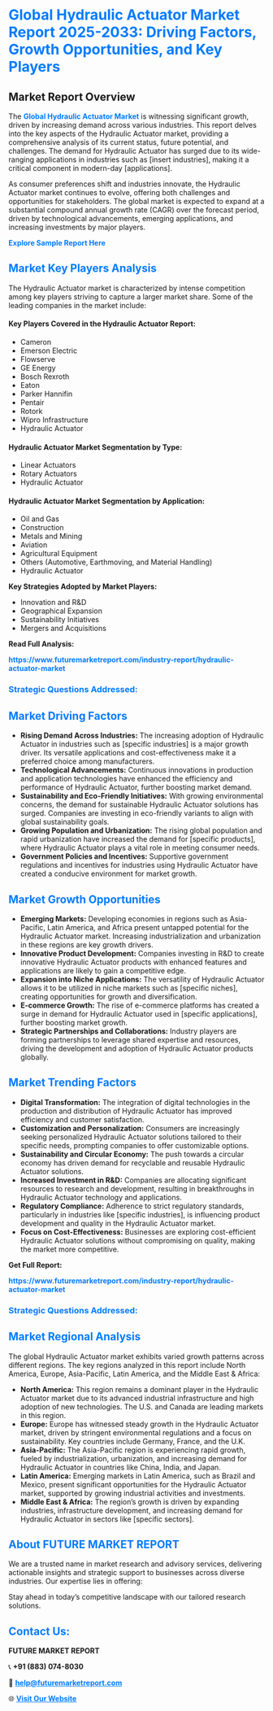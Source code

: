 <h1 style="color: #007BFF;">Global Hydraulic Actuator Market Report 2025-2033: Driving Factors, Growth Opportunities, and Key Players</h1>

<section id="overview">
<h2>Market Report Overview</h2>
<p>The <a href="https://www.futuremarketreport.com/industry-report/hydraulic-actuator-market" style="color: #007BFF; text-decoration: none;"><strong>Global Hydraulic Actuator Market</strong></a> is witnessing significant growth, driven by increasing demand across various industries. This report delves into the key aspects of the Hydraulic Actuator market, providing a comprehensive analysis of its current status, future potential, and challenges. The demand for Hydraulic Actuator has surged due to its wide-ranging applications in industries such as [insert industries], making it a critical component in modern-day [applications].</p>
<p>As consumer preferences shift and industries innovate, the Hydraulic Actuator market continues to evolve, offering both challenges and opportunities for stakeholders. The global market is expected to expand at a substantial compound annual growth rate (CAGR) over the forecast period, driven by technological advancements, emerging applications, and increasing investments by major players.</p>
</section>

<section id="overview">
<p><a href="https://www.futuremarketreport.com/request-sample/reportId=99677" style="color: #007BFF; text-decoration: none;"><strong>Explore Sample Report Here</strong></a></p>
</section>

<section id="key-players">
<h2 style="color: #007BFF;">Market Key Players Analysis</h2>
<p>The Hydraulic Actuator market is characterized by intense competition among key players striving to capture a larger market share. Some of the leading companies in the market include:</p>
<h4>Key Players Covered in the Hydraulic Actuator Report:</h4>
<ul><li>Cameron</li><li>Emerson Electric</li><li>Flowserve</li><li>GE Energy</li><li>Bosch Rexroth</li><li>Eaton</li><li>Parker Hannifin</li><li>Pentair</li><li>Rotork</li><li>Wipro Infrastructure</li><li>Hydraulic Actuator</li></ul>
<h4>Hydraulic Actuator Market Segmentation by Type:</h4>
<ul><li>Linear Actuators</li><li>Rotary Actuators</li><li>Hydraulic Actuator</li></ul>

<h4>Hydraulic Actuator Market Segmentation by Application:</h4>
<ul><li>Oil and Gas</li><li>Construction</li><li>Metals and Mining</li><li>Aviation</li><li>Agricultural Equipment</li><li>Others (Automotive, Earthmoving, and Material Handling)</li><li>Hydraulic Actuator</li></ul>
<p><strong>Key Strategies Adopted by Market Players:</strong></p>
<ul>
<li>Innovation and R&D</li>
<li>Geographical Expansion</li>
<li>Sustainability Initiatives</li>
<li>Mergers and Acquisitions</li>
</ul>
</section>

<section>
<p><strong>Read Full Analysis: </strong></p><a href="https://www.futuremarketreport.com/industry-report/hydraulic-actuator-market" style="color: #007BFF; text-decoration: none;"><strong>https://www.futuremarketreport.com/industry-report/hydraulic-actuator-market</strong></a>
<h3 style="color: #007BFF;">Strategic Questions Addressed:</h3>
</section>

<section id="driving-factors">
<h2 style="color: #007BFF;">Market Driving Factors</h2>
<ul>
<li><strong>Rising Demand Across Industries:</strong> The increasing adoption of Hydraulic Actuator in industries such as [specific industries] is a major growth driver. Its versatile applications and cost-effectiveness make it a preferred choice among manufacturers.</li>
<li><strong>Technological Advancements:</strong> Continuous innovations in production and application technologies have enhanced the efficiency and performance of Hydraulic Actuator, further boosting market demand.</li>
<li><strong>Sustainability and Eco-Friendly Initiatives:</strong> With growing environmental concerns, the demand for sustainable Hydraulic Actuator solutions has surged. Companies are investing in eco-friendly variants to align with global sustainability goals.</li>
<li><strong>Growing Population and Urbanization:</strong> The rising global population and rapid urbanization have increased the demand for [specific products], where Hydraulic Actuator plays a vital role in meeting consumer needs.</li>
<li><strong>Government Policies and Incentives:</strong> Supportive government regulations and incentives for industries using Hydraulic Actuator have created a conducive environment for market growth.</li>
</ul>
</section>

<section id="growth-opportunities">
<h2 style="color: #007BFF;">Market Growth Opportunities</h2>
<ul>
<li><strong>Emerging Markets:</strong> Developing economies in regions such as Asia-Pacific, Latin America, and Africa present untapped potential for the Hydraulic Actuator market. Increasing industrialization and urbanization in these regions are key growth drivers.</li>
<li><strong>Innovative Product Development:</strong> Companies investing in R&D to create innovative Hydraulic Actuator products with enhanced features and applications are likely to gain a competitive edge.</li>
<li><strong>Expansion into Niche Applications:</strong> The versatility of Hydraulic Actuator allows it to be utilized in niche markets such as [specific niches], creating opportunities for growth and diversification.</li>
<li><strong>E-commerce Growth:</strong> The rise of e-commerce platforms has created a surge in demand for Hydraulic Actuator used in [specific applications], further boosting market growth.</li>
<li><strong>Strategic Partnerships and Collaborations:</strong> Industry players are forming partnerships to leverage shared expertise and resources, driving the development and adoption of Hydraulic Actuator products globally.</li>
</ul>
</section>

<section id="trending-factors">
<h2 style="color: #007BFF;">Market Trending Factors</h2>
<ul>
<li><strong>Digital Transformation:</strong> The integration of digital technologies in the production and distribution of Hydraulic Actuator has improved efficiency and customer satisfaction.</li>
<li><strong>Customization and Personalization:</strong> Consumers are increasingly seeking personalized Hydraulic Actuator solutions tailored to their specific needs, prompting companies to offer customizable options.</li>
<li><strong>Sustainability and Circular Economy:</strong> The push towards a circular economy has driven demand for recyclable and reusable Hydraulic Actuator solutions.</li>
<li><strong>Increased Investment in R&D:</strong> Companies are allocating significant resources to research and development, resulting in breakthroughs in Hydraulic Actuator technology and applications.</li>
<li><strong>Regulatory Compliance:</strong> Adherence to strict regulatory standards, particularly in industries like [specific industries], is influencing product development and quality in the Hydraulic Actuator market.</li>
<li><strong>Focus on Cost-Effectiveness:</strong> Businesses are exploring cost-efficient Hydraulic Actuator solutions without compromising on quality, making the market more competitive.</li>
</ul>
</section>

<section>
<p><strong>Get Full Report: </strong></p><a href="https://www.futuremarketreport.com/industry-report/hydraulic-actuator-market" style="color: #007BFF; text-decoration: none;"><strong>https://www.futuremarketreport.com/industry-report/hydraulic-actuator-market</strong></a>
<h3 style="color: #007BFF;">Strategic Questions Addressed:</h3>
</section>


<section id="regional-analysis">
<h2 style="color: #007BFF;">Market Regional Analysis</h2>
<p>The global Hydraulic Actuator market exhibits varied growth patterns across different regions. The key regions analyzed in this report include North America, Europe, Asia-Pacific, Latin America, and the Middle East & Africa:</p>
<ul>
<li><strong>North America:</strong> This region remains a dominant player in the Hydraulic Actuator market due to its advanced industrial infrastructure and high adoption of new technologies. The U.S. and Canada are leading markets in this region.</li>
<li><strong>Europe:</strong> Europe has witnessed steady growth in the Hydraulic Actuator market, driven by stringent environmental regulations and a focus on sustainability. Key countries include Germany, France, and the U.K.</li>
<li><strong>Asia-Pacific:</strong> The Asia-Pacific region is experiencing rapid growth, fueled by industrialization, urbanization, and increasing demand for Hydraulic Actuator in countries like China, India, and Japan.</li>
<li><strong>Latin America:</strong> Emerging markets in Latin America, such as Brazil and Mexico, present significant opportunities for the Hydraulic Actuator market, supported by growing industrial activities and investments.</li>
<li><strong>Middle East & Africa:</strong> The region’s growth is driven by expanding industries, infrastructure development, and increasing demand for Hydraulic Actuator in sectors like [specific sectors].</li>
</ul>
</section>

<footer>
<h2 style="color: #007BFF;">About FUTURE MARKET REPORT</h2>
<p>We are a trusted name in market research and advisory services, delivering actionable insights and strategic support to businesses across diverse industries. Our expertise lies in offering:</p>

<p>Stay ahead in today’s competitive landscape with our tailored research solutions.</p>

<h2 style="color: #007BFF;">Contact Us:</h2>
<p><strong>FUTURE MARKET REPORT</strong></p>
<p>📞 <strong>+91 (883) 074-8030</strong></p>
<p>📧 <strong><a href="mailto:help@futuremarketreport.com" style="color: #007BFF;">help@futuremarketreport.com</a></strong></p>
<p>🌐 <strong><a href="https://www.futuremarketreport.com/" style="color: #007BFF;">Visit Our Website</a></strong></p>
</footer>